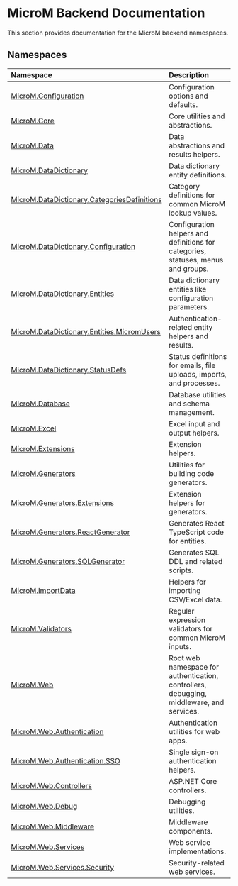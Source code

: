 # MicroM Backend Documentation

This section provides documentation for the MicroM backend namespaces.

## Namespaces
| Namespace | Description |
|:---|:---|
| [MicroM.Configuration](MicroM.Configuration/index.md) | Configuration options and defaults. |
| [MicroM.Core](MicroM.Core/index.md) | Core utilities and abstractions. |
| [MicroM.Data](MicroM.Data/index.md) | Data abstractions and results helpers. |
| [MicroM.DataDictionary](MicroM.DataDictionary/index.md) | Data dictionary entity definitions. |
| [MicroM.DataDictionary.CategoriesDefinitions](MicroM.DataDictionary.CategoriesDefinitions/index.md) | Category definitions for common MicroM lookup values. |
| [MicroM.DataDictionary.Configuration](MicroM.DataDictionary.Configuration/index.md) | Configuration helpers and definitions for categories, statuses, menus and groups. |
| [MicroM.DataDictionary.Entities](MicroM.DataDictionary.Entities/index.md) | Data dictionary entities like configuration parameters. |
| [MicroM.DataDictionary.Entities.MicromUsers](MicroM.DataDictionary.Entities.MicromUsers/index.md) | Authentication-related entity helpers and results. |
| [MicroM.DataDictionary.StatusDefs](MicroM.DataDictionary.StatusDefs/index.md) | Status definitions for emails, file uploads, imports, and processes. |
| [MicroM.Database](MicroM.Database/index.md) | Database utilities and schema management. |
| [MicroM.Excel](MicroM.Excel/index.md) | Excel input and output helpers. |
| [MicroM.Extensions](MicroM.Extensions/index.md) | Extension helpers. |
| [MicroM.Generators](MicroM.Generators/index.md) | Utilities for building code generators. |
| [MicroM.Generators.Extensions](MicroM.Generators.Extensions/index.md) | Extension helpers for generators. |
| [MicroM.Generators.ReactGenerator](MicroM.Generators.ReactGenerator/index.md) | Generates React TypeScript code for entities. |
| [MicroM.Generators.SQLGenerator](MicroM.Generators.SQLGenerator/index.md) | Generates SQL DDL and related scripts. |
| [MicroM.ImportData](MicroM.ImportData/index.md) | Helpers for importing CSV/Excel data. |
| [MicroM.Validators](MicroM.Validators/index.md) | Regular expression validators for common MicroM inputs. |
| [MicroM.Web](MicroM.Web/index.md) | Root web namespace for authentication, controllers, debugging, middleware, and services. |
| [MicroM.Web.Authentication](MicroM.Web.Authentication/index.md) | Authentication utilities for web apps. |
| [MicroM.Web.Authentication.SSO](MicroM.Web.Authentication.SSO/index.md) | Single sign-on authentication helpers. |
| [MicroM.Web.Controllers](MicroM.Web.Controllers/index.md) | ASP.NET Core controllers. |
| [MicroM.Web.Debug](MicroM.Web.Debug/index.md) | Debugging utilities. |
| [MicroM.Web.Middleware](MicroM.Web.Middleware/index.md) | Middleware components. |
| [MicroM.Web.Services](MicroM.Web.Services/index.md) | Web service implementations. |
| [MicroM.Web.Services.Security](MicroM.Web.Services.Security/index.md) | Security-related web services. |

